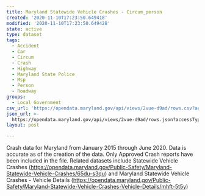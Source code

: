 ```yaml
---
title: Maryland Statewide Vehicle Crashes - Circum_person
created: '2020-11-10T17:23:50.649418'
modified: '2020-11-10T17:23:50.649428'
state: active
type: dataset
tags:
  - Accident
  - Car
  - Circum
  - Crash
  - Highway
  - Maryland State Police
  - Msp
  - Person
  - Roadway
groups:
  - Local Government
csv_url: 'https://opendata.maryland.gov/api/views/2vue-d9ad/rows.csv?accessType=DOWNLOAD'
json_url: >-
  https://opendata.maryland.gov/api/views/2vue-d9ad/rows.json?accessType=DOWNLOAD
layout: post

---
```

Crash data for Maryland from January 2015 through June 2020. Data is accurate as of the creation of the data. Only Approved Crash reports have been included in the file. Related datasets include Statewide Vehicle Crashes (https://opendata.maryland.gov/Public-Safety/Maryland-Statewide-Vehicle-Crashes/65du-s3qu) and Maryland Statewide Vehicle Crashes - Vehicle Details (https://opendata.maryland.gov/Public-Safety/Maryland-Statewide-Vehicle-Crashes-Vehicle-Details/mhft-5t5y)
